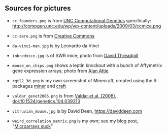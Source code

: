 ## Sources for pictures

- `cc_founders.png` is from
  [UNC Computational Genetics](http://compgen.unc.edu)
  specifically: <http://compgen.unc.edu/wp/wp-content/uploads/2009/03/ccmice.png>

- `cc-zero.png` is from [Creative Commons](https://creativecommons.org)

- `da-vinci-man.jpg` is by Leonardo da Vinci

- `inbredmice.jpg` is of SWR mice; photo from [David Threadgill](https://genomics.tamu.edu/member/dr-david-threadgill/)

- `mouse_on_chips.png` shows a leptin knockout with a bunch of Affymetrix
  gene expression arrays; photo from [Alan Attie](https://biochem.wisc.edu/faculty/attie)

- `rqtl2_3d.png` is my own screenshot of Minecraft, created using the
  R packages [miner](https://github.com/ropenscilabs/miner) and
  [craft](https://github.com/ropenscilabs/craft)

- `valdar_genet2006.png` is from [Valdar et al. (2006),
  doi:10.1534/genetics.104.039313](https://doi.org/10.1534/genetics.104.039313)

- `vitruvian_mouse.jpg` is by David Deen, <https://daviddeen.com>

- `weird_correlation_matrix.png` is my own; see my blog post,
  "[Microarrays suck](https://kbroman.org/blog/2012/04/25/microarrays-suck/)"
